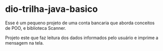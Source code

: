 # dio-trilha-java-basico
Esse é um pequeno projeto de uma conta bancaria que aborda conceitos de POO, e biblioteca Scanner.

Projeto este que faz leitura dos dados informados pelo usuário e imprime a mensagem na tela.
